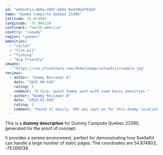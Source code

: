 ```yaml
---
id: "a681d51a-db0a-480f-b002-8a479bdf82b9"
name: "Dummy Campsite Quebec 23390"
latitude: 54.874803
longitude: -75.006139
continent: "north-america"
country: "canada"
region: "quebec"
amenities:
  - "toilet"
  - "fire-pit"
  - "fishing"
  - "dog-friendly"
images:
  - "https://res.cloudinary.com/demo/image/upload/v1/sample.jpg"
reviews:
  - author: "Dummy Reviewer A"
    date: "2025-08-020"
    rating: 3
    comment: "A nice, quiet dummy spot with some basic amenities."
  - author: "Dummy Reviewer B"
    date: "2025-02-026"
    rating: 3
    comment: "Found it easily. GPS was spot on for this dummy location."
---
```


This is a **dummy description** for Dummy Campsite Quebec 23390, generated for the proof of concept.

It provides a serene environment, perfect for demonstrating how SvelteKit can handle a large number of static pages. The coordinates are 54.874803, -75.006139.

